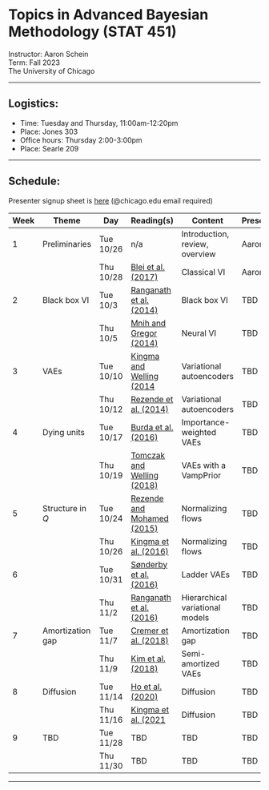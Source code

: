 

# Topics in Advanced Bayesian Methodology (STAT 451)
Instructor: Aaron Schein <br>
Term: Fall 2023 <br>
The University of Chicago

---

## Logistics:
- Time: Tuesday and Thursday, 11:00am-12:20pm
- Place: Jones 303
- Office hours: Thursday 2:00-3:00pm
- Place: Searle 209

---
## Schedule:

Presenter signup sheet is [here](https://docs.google.com/spreadsheets/d/1qR57NEFTTGNfcH4fc8sbiN15_OGWAGby-7LoD45jIGs/edit?usp=sharing) (@chicago.edu email required)

| Week  |  Theme | Day | Reading(s) | Content | Presenter | 
| -------- | ------- | ------- | ------- | ------- | ------- |
| 1 | Preliminaries | Tue 10/26 | n/a | Introduction, review, overview | Aaron | 
|   |         | Thu 10/28 | [Blei et al. (2017)](https://github.com/aschein/stat_451/blob/main/readings/1601.00670.pdf) | Classical VI  | Aaron | 
| 2 | Black box VI |  Tue 10/3 | [Ranganath et al. (2014)](https://github.com/aschein/stat_451/blob/main/readings/1401.0118.pdf) | Black box VI   | TBD | 
|   | | Thu 10/5 | [Mnih and Gregor (2014)](https://github.com/aschein/stat_451/blob/main/readings/1402.0030.pdf) | Neural VI  | TBD|
| 3 | VAEs | Tue 10/10 | [Kingma and Welling (2014](https://github.com/aschein/stat_451/blob/main/readings/1312.6114.pdf) | Variational autoencoders | TBD|
|   | | Thu 10/12 | [Rezende et al. (2014)](https://github.com/aschein/stat_451/blob/main/readings/rezende14.pdf) | Variational autoencoders | TBD|
| 4 | Dying units | Tue 10/17 | [Burda et al. (2016)](https://github.com/aschein/stat_451/blob/main/readings/1509.00519.pdf) | Importance-weighted VAEs  | TBD|
|   | | Thu 10/19 | [Tomczak and Welling (2018)](https://github.com/aschein/stat_451/blob/main/readings/tomczak18a.pdf) | VAEs with a VampPrior | TBD|
| 5 | Structure in $Q$ | Tue 10/24 | [Rezende and Mohamed (2015)](https://github.com/aschein/stat_451/blob/main/readings/rezende15.pdf) | Normalizing flows  | TBD|
|   | | Thu 10/26 | [Kingma et al. (2016)](https://github.com/aschein/stat_451/blob/main/readings/1606.04934.pdf) | Normalizing flows  | TBD|
| 6 |  | Tue 10/31 | [Sønderby et al. (2016)](https://github.com/aschein/stat_451/blob/main/readings/NIPS-2016-ladder-variational-autoencoders-Paper.pdf) | Ladder VAEs  | TBD|
|   | | Thu 11/2 | [Ranganath et al. (2016)](https://github.com/aschein/stat_451/blob/main/readings/ranganath16.pdf) | Hierarchical variational models  | TBD|
| 7 | Amortization gap | Tue 11/7 | [Cremer et al. (2018)](https://github.com/aschein/stat_451/blob/main/readings/cremer18a.pdf) | Amortization gap  | TBD|
|   | | Thu 11/9 | [Kim et al. (2018)](https://github.com/aschein/stat_451/blob/main/readings/kim18e.pdf) | Semi-amortized VAEs | TBD|
| 8 | Diffusion | Tue 11/14 | [Ho et al. (2020)](https://github.com/aschein/stat_451/blob/main/readings/NeurIPS-2020-denoising-diffusion-probabilistic-models-Paper.pdf) | Diffusion  | TBD|
|   | | Thu 11/16 | [Kingma et al. (2021](https://github.com/aschein/stat_451/blob/main/readings/NeurIPS-2021-variational-diffusion-models-Paper.pdf) | Diffusion  | TBD|
| 9 | TBD | Tue 11/28 | TBD | TBD  | TBD|
|   | | Thu 11/30  | TBD | TBD | TBD|
___
